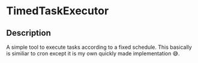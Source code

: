 # TimedTaskExecutor

## Description

A simple tool to execute tasks according to a fixed schedule. This basically is similiar to cron except it is my own quickly made implementation 😅.